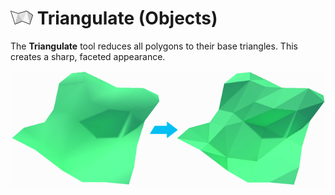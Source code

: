 # ![Triangulate icon](images/icons/Object_Triangulate.png) Triangulate (Objects)

The __Triangulate__ tool reduces all polygons to their base triangles. This creates a sharp, faceted appearance.

![Triangulate Object Example](images/TriangulateObject_Example.png)

